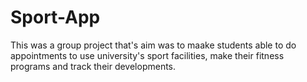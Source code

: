 # Sport-App
This was a group project that's aim was to maake students able to do appointments to use university's sport facilities, make their fitness programs and track their 
developments.
